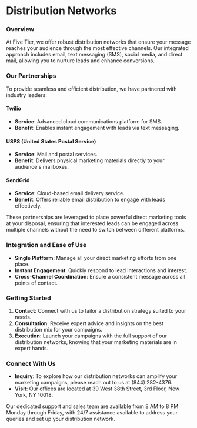 # Distribution Networks

### Overview

At Five Tier, we offer robust distribution networks that ensure your message reaches your audience through the most effective channels. Our integrated approach includes email, text messaging (SMS), social media, and direct mail, allowing you to nurture leads and enhance conversions.

### Our Partnerships

To provide seamless and efficient distribution, we have partnered with industry leaders:

#### Twilio

* **Service**: Advanced cloud communications platform for SMS.
* **Benefit**: Enables instant engagement with leads via text messaging.

#### USPS (United States Postal Service)

* **Service**: Mail and postal services.
* **Benefit**: Delivers physical marketing materials directly to your audience's mailboxes.

#### SendGrid

* **Service**: Cloud-based email delivery service.
* **Benefit**: Offers reliable email distribution to engage with leads effectively.

These partnerships are leveraged to place powerful direct marketing tools at your disposal, ensuring that interested leads can be engaged across multiple channels without the need to switch between different platforms.

### Integration and Ease of Use

* **Single Platform**: Manage all your direct marketing efforts from one place.
* **Instant Engagement**: Quickly respond to lead interactions and interest.
* **Cross-Channel Coordination**: Ensure a consistent message across all points of contact.

### Getting Started

1. **Contact**: Connect with us to tailor a distribution strategy suited to your needs.
2. **Consultation**: Receive expert advice and insights on the best distribution mix for your campaigns.
3. **Execution**: Launch your campaigns with the full support of our distribution networks, knowing that your marketing materials are in expert hands.

### Connect With Us

* **Inquiry**: To explore how our distribution networks can amplify your marketing campaigns, please reach out to us at (844) 282-4376.
* **Visit**: Our offices are located at 39 West 38th Street, 3rd Floor, New York, NY 10018.

Our dedicated support and sales team are available from 8 AM to 8 PM Monday through Friday, with 24/7 assistance available to address your queries and set up your distribution network.
